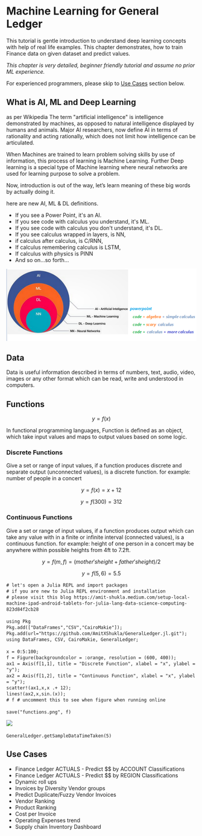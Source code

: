 # Machine Learning for General Ledger

This tutorial is gentle introduction to understand deep learning concepts with help of real life examples.
This chapter demonstrates, how to train Finance data on given dataset and predict values.

*This chapter is very detailed, beginner friendly tutorial and assume no prior ML experience.*

For experienced programmers, please skip to [Use Cases](@ref) section below.


## What is AI, ML and Deep Learning
as per Wikipedia
The term "artificial intelligence" is intelligence demonstrated by machines, as opposed to natural intelligence displayed by humans and animals. Major AI researchers, now define AI in terms of rationality and acting rationally, which does not limit how intelligence can be articulated.

When Machines are trained to learn problem solving skills by use of information, this process of learning is Machine Learning. Further Deep learning is a special type of Machine learning where neural networks are used for learning purpose to solve a problem.

Now, introduction is out of the way, let’s learn meaning of these big words by actually doing it.

here are new AI, ML & DL definitions.
- If you see a Power Point, it's an AI.
- If you see code with calculus you understand, it's ML.
- If you see code with calculus you don't understand, it's DL.
- If you see calculus wrapped in layers, is NN, 
- if calculus after calculus, is C/RNN, 
- If calculus remembering calculus is LSTM,
- If calculus with physics is PINN
- And so on…so forth…

![AI ML DL](../images/aimldl.png)

## Data
Data is useful information described in terms of numbers, text, audio, video, images or any other format which can be read, write and understood in computers.

## Functions
```math
    y = f(x)
```
In functional programming languages, Function is defined as an object, which take input values and maps to output values based on some logic.

### Discrete Functions
Give a set or range of input values, if a function produces discrete and separate output (unconnected values), is a discrete function.
for example: number of people in a concert

```math
    y = f(x) = x + 12
```
```math
    y = f(300) = 312
```

### Continuous Functions
Give a set or range of input values, if a function produces output which can take any value with in a finite or infinite interval (connected values), is a continuous function.
for example: height of one person in a concert may be anywhere within possible heights from 4ft to 7.2ft.

```math
    y = f(m, f) = (mother's height + father's height)/2
```
```math
    y = f(5, 6) = 5.5
```

```@repl
# let's open a Julia REPL and import packages
# if you are new to Julia REPL environment and installation
# please visit this blog https://amit-shukla.medium.com/setup-local-machine-ipad-android-tablets-for-julia-lang-data-science-computing-823d84f2cb28

using Pkg
Pkg.add(["DataFrames","CSV","CairoMakie"]);
Pkg.add(url="https://github.com/AmitXShukla/GeneralLedger.jl.git");
using DataFrames, CSV, CairoMakie, GeneralLedger;

x = 0:5:100;
f = Figure(backgroundcolor = :orange, resolution = (600, 400));
ax1 = Axis(f[1,1], title = "Discrete Function", xlabel = "x", ylabel = "y");
ax2 = Axis(f[1,2], title = "Continuous Function", xlabel = "x", ylabel = "y");
scatter!(ax1,x,x .+ 12);
lines!(ax2,x,sin.(x));
# f # uncomment this to see when figure when running online

save("functions.png", f)
```
![](functions.png)

```@repl
GeneralLedger.getSampleDataTimeTaken(5)
```
## Use Cases

- Finance Ledger ACTUALS - Predict $$ by ACCOUNT Classifications
- Finance Ledger ACTUALS - Predict $$ by REGION Classifications
- Dynamic roll ups
- Invoices by Diversity Vendor groups
- Predict Duplicate/Fuzzy Vendor Invoices
- Vendor Ranking
- Product Ranking
- Cost per Invoice
- Operating Expenses trend
- Supply chain Inventory Dashboard